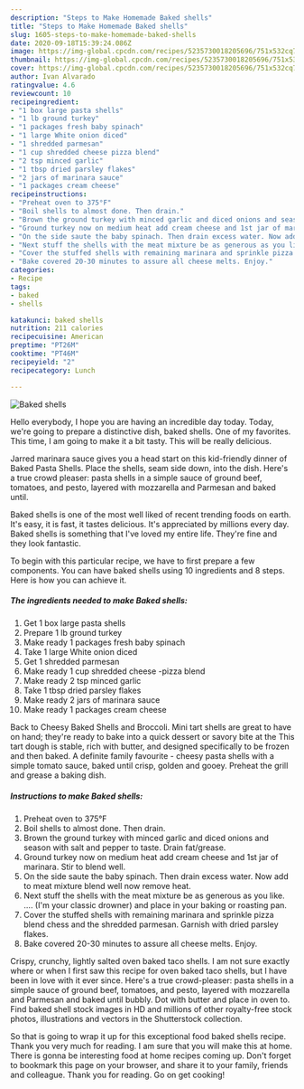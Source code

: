 ```yaml
---
description: "Steps to Make Homemade Baked shells"
title: "Steps to Make Homemade Baked shells"
slug: 1605-steps-to-make-homemade-baked-shells
date: 2020-09-18T15:39:24.086Z
image: https://img-global.cpcdn.com/recipes/5235730018205696/751x532cq70/baked-shells-recipe-main-photo.jpg
thumbnail: https://img-global.cpcdn.com/recipes/5235730018205696/751x532cq70/baked-shells-recipe-main-photo.jpg
cover: https://img-global.cpcdn.com/recipes/5235730018205696/751x532cq70/baked-shells-recipe-main-photo.jpg
author: Ivan Alvarado
ratingvalue: 4.6
reviewcount: 10
recipeingredient:
- "1 box large pasta shells"
- "1 lb ground turkey"
- "1 packages fresh baby spinach"
- "1 large White onion diced"
- "1 shredded parmesan"
- "1 cup shredded cheese pizza blend"
- "2 tsp minced garlic"
- "1 tbsp dried parsley flakes"
- "2 jars of marinara sauce"
- "1 packages cream cheese"
recipeinstructions:
- "Preheat oven to 375°F"
- "Boil shells to almost done. Then drain."
- "Brown the ground turkey with minced garlic and diced onions and season with salt and pepper to taste. Drain fat/grease."
- "Ground turkey now on medium heat add cream cheese and 1st jar of marinara. Stir to blend well."
- "On the side saute the baby spinach. Then drain excess water. Now add to meat mixture blend well now remove heat."
- "Next stuff the shells with the meat mixture be as generous as you like. ....      (I&#39;m your classic drowner) and place in your baking or roasting pan."
- "Cover the stuffed shells with remaining marinara and sprinkle pizza blend chess and the shredded parmesan.  Garnish with dried parsley flakes."
- "Bake covered 20-30 minutes to assure all cheese melts. Enjoy."
categories:
- Recipe
tags:
- baked
- shells

katakunci: baked shells 
nutrition: 211 calories
recipecuisine: American
preptime: "PT26M"
cooktime: "PT46M"
recipeyield: "2"
recipecategory: Lunch

---
```



![Baked shells](https://img-global.cpcdn.com/recipes/5235730018205696/751x532cq70/baked-shells-recipe-main-photo.jpg)

Hello everybody, I hope you are having an incredible day today. Today, we're going to prepare a distinctive dish, baked shells. One of my favorites. This time, I am going to make it a bit tasty. This will be really delicious.

Jarred marinara sauce gives you a head start on this kid-friendly dinner of Baked Pasta Shells. Place the shells, seam side down, into the dish. Here&#39;s a true crowd pleaser: pasta shells in a simple sauce of ground beef, tomatoes, and pesto, layered with mozzarella and Parmesan and baked until.

Baked shells is one of the most well liked of recent trending foods on earth. It's easy, it is fast, it tastes delicious. It's appreciated by millions every day. Baked shells is something that I've loved my entire life. They're fine and they look fantastic.


To begin with this particular recipe, we have to first prepare a few components. You can have baked shells using 10 ingredients and 8 steps. Here is how you can achieve it.

<!--inarticleads1-->

##### The ingredients needed to make Baked shells:

1. Get 1 box large pasta shells
1. Prepare 1 lb ground turkey
1. Make ready 1 packages fresh baby spinach
1. Take 1 large White onion diced
1. Get 1 shredded parmesan
1. Make ready 1 cup shredded cheese -pizza blend
1. Make ready 2 tsp minced garlic
1. Take 1 tbsp dried parsley flakes
1. Make ready 2 jars of marinara sauce
1. Make ready 1 packages cream cheese


Back to Cheesy Baked Shells and Broccoli. Mini tart shells are great to have on hand; they&#39;re ready to bake into a quick dessert or savory bite at the This tart dough is stable, rich with butter, and designed specifically to be frozen and then baked. A definite family favourite - cheesy pasta shells with a simple tomato sauce, baked until crisp, golden and gooey. Preheat the grill and grease a baking dish. 

<!--inarticleads2-->

##### Instructions to make Baked shells:

1. Preheat oven to 375°F
1. Boil shells to almost done. Then drain.
1. Brown the ground turkey with minced garlic and diced onions and season with salt and pepper to taste. Drain fat/grease.
1. Ground turkey now on medium heat add cream cheese and 1st jar of marinara. Stir to blend well.
1. On the side saute the baby spinach. Then drain excess water. Now add to meat mixture blend well now remove heat.
1. Next stuff the shells with the meat mixture be as generous as you like. ....      (I&#39;m your classic drowner) and place in your baking or roasting pan.
1. Cover the stuffed shells with remaining marinara and sprinkle pizza blend chess and the shredded parmesan.  Garnish with dried parsley flakes.
1. Bake covered 20-30 minutes to assure all cheese melts. Enjoy.


Crispy, crunchy, lightly salted oven baked taco shells. I am not sure exactly where or when I first saw this recipe for oven baked taco shells, but I have been in love with it ever since. Here&#39;s a true crowd-pleaser: pasta shells in a simple sauce of ground beef, tomatoes, and pesto, layered with mozzarella and Parmesan and baked until bubbly. Dot with butter and place in oven to. Find baked shell stock images in HD and millions of other royalty-free stock photos, illustrations and vectors in the Shutterstock collection. 

So that is going to wrap it up for this exceptional food baked shells recipe. Thank you very much for reading. I am sure that you will make this at home. There is gonna be interesting food at home recipes coming up. Don't forget to bookmark this page on your browser, and share it to your family, friends and colleague. Thank you for reading. Go on get cooking!
